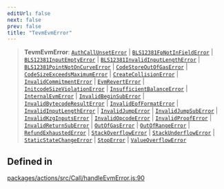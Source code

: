 ```yaml
---
editUrl: false
next: false
prev: false
title: "TevmEvmError"
---
```


> **TevmEvmError**: [`AuthCallUnsetError`](/reference/tevm/errors/classes/authcallunseterror/) \| [`BLS12381FpNotInFieldError`](/reference/tevm/errors/classes/bls12381fpnotinfielderror/) \| [`BLS12381InputEmptyError`](/reference/tevm/errors/classes/bls12381inputemptyerror/) \| [`BLS12381InvalidInputLengthError`](/reference/tevm/errors/classes/bls12381invalidinputlengtherror/) \| [`BLS12381PointNotOnCurveError`](/reference/tevm/errors/classes/bls12381pointnotoncurveerror/) \| [`CodeStoreOutOfGasError`](/reference/tevm/errors/classes/codestoreoutofgaserror/) \| [`CodeSizeExceedsMaximumError`](/reference/tevm/errors/classes/codesizeexceedsmaximumerror/) \| [`CreateCollisionError`](/reference/tevm/errors/classes/createcollisionerror/) \| [`InvalidCommitmentError`](/reference/tevm/errors/classes/invalidcommitmenterror/) \| [`EvmRevertError`](/reference/tevm/errors/classes/evmreverterror/) \| [`InitcodeSizeViolationError`](/reference/tevm/errors/classes/initcodesizeviolationerror/) \| [`InsufficientBalanceError`](/reference/tevm/errors/classes/insufficientbalanceerror/) \| [`InternalEvmError`](/reference/tevm/errors/classes/internalevmerror/) \| [`InvalidBeginSubError`](/reference/tevm/errors/classes/invalidbeginsuberror/) \| [`InvalidBytecodeResultError`](/reference/tevm/errors/classes/invalidbytecoderesulterror/) \| [`InvalidEofFormatError`](/reference/tevm/errors/classes/invalideofformaterror/) \| [`InvalidInputLengthError`](/reference/tevm/errors/classes/invalidinputlengtherror/) \| [`InvalidJumpError`](/reference/tevm/errors/classes/invalidjumperror/) \| [`InvalidJumpSubError`](/reference/tevm/errors/classes/invalidjumpsuberror/) \| [`InvalidKzgInputsError`](/reference/tevm/errors/classes/invalidkzginputserror/) \| [`InvalidOpcodeError`](/reference/tevm/errors/classes/invalidopcodeerror/) \| [`InvalidProofError`](/reference/tevm/errors/classes/invalidprooferror/) \| [`InvalidReturnSubError`](/reference/tevm/errors/classes/invalidreturnsuberror/) \| [`OutOfGasError`](/reference/tevm/errors/classes/outofgaserror/) \| [`OutOfRangeError`](/reference/tevm/errors/classes/outofrangeerror/) \| [`RefundExhaustedError`](/reference/tevm/errors/classes/refundexhaustederror/) \| [`StackOverflowError`](/reference/tevm/errors/classes/stackoverflowerror/) \| [`StackUnderflowError`](/reference/tevm/errors/classes/stackunderflowerror/) \| [`StaticStateChangeError`](/reference/tevm/errors/classes/staticstatechangeerror/) \| [`StopError`](/reference/tevm/errors/classes/stoperror/) \| [`ValueOverflowError`](/reference/tevm/errors/classes/valueoverflowerror/)

## Defined in

[packages/actions/src/Call/handleEvmError.js:90](https://github.com/evmts/tevm-monorepo/blob/main/packages/actions/src/Call/handleEvmError.js#L90)
